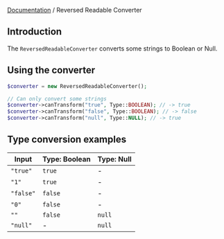 [Documentation](../../README.md) / Reversed Readable Converter

## Introduction

The `ReversedReadableConverter` converts some strings to Boolean or Null.

## Using the converter

```php
$converter = new ReversedReadableConverter();

// Can only convert some strings
$converter->canTransform("true", Type::BOOLEAN); // -> true
$converter->canTransform("false", Type::BOOLEAN); // -> false
$converter->canTransform("null", Type::NULL); // -> true
```

## Type conversion examples

| Input | Type: Boolean | Type: Null |
|-|-|-|
| `"true"` | `true` | - |
| `"1"` | `true` | - |
| `"false"` | `false` | - |
| `"0"` | `false` | - |
| `""` | `false` | `null` |
| `"null"` | - | `null` |
